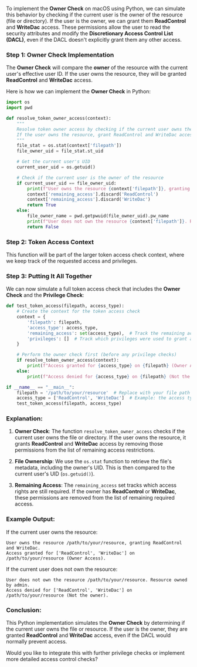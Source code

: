 To implement the **Owner Check** on macOS using Python, we can simulate this behavior by checking if the current user is the owner of the resource (file or directory). If the user is the owner, we can grant them **ReadControl** and **WriteDac** access. These permissions allow the user to read the security attributes and modify the **Discretionary Access Control List (DACL)**, even if the DACL doesn't explicitly grant them any other access.

### Step 1: Owner Check Implementation

The **Owner Check** will compare the **owner** of the resource with the current user's effective user ID. If the user owns the resource, they will be granted **ReadControl** and **WriteDac** access.

Here is how we can implement the **Owner Check** in Python:

```python
import os
import pwd

def resolve_token_owner_access(context):
    """
    Resolve token owner access by checking if the current user owns the resource.
    If the user owns the resource, grant ReadControl and WriteDac access.
    """
    file_stat = os.stat(context['filepath'])
    file_owner_uid = file_stat.st_uid

    # Get the current user's UID
    current_user_uid = os.getuid()

    # Check if the current user is the owner of the resource
    if current_user_uid == file_owner_uid:
        print(f"User owns the resource {context['filepath']}, granting ReadControl and WriteDac.")
        context['remaining_access'].discard('ReadControl')
        context['remaining_access'].discard('WriteDac')
        return True
    else:
        file_owner_name = pwd.getpwuid(file_owner_uid).pw_name
        print(f"User does not own the resource {context['filepath']}. Resource owned by {file_owner_name}.")
        return False
```

### Step 2: Token Access Context

This function will be part of the larger token access check context, where we keep track of the requested access and privileges.

### Step 3: Putting It All Together

We can now simulate a full token access check that includes the **Owner Check** and the **Privilege Check**:

```python
def test_token_access(filepath, access_type):
    # Create the context for the token access check
    context = {
        'filepath': filepath,
        'access_type': access_type,
        'remaining_access': set(access_type),  # Track the remaining access
        'privileges': []  # Track which privileges were used to grant access
    }

    # Perform the owner check first (before any privilege checks)
    if resolve_token_owner_access(context):
        print(f"Access granted for {access_type} on {filepath} (Owner Access).")
    else:
        print(f"Access denied for {access_type} on {filepath} (Not the owner).")

if __name__ == "__main__":
    filepath = '/path/to/your/resource'  # Replace with your file path
    access_type = ['ReadControl', 'WriteDac']  # Example: the access types to check
    test_token_access(filepath, access_type)
```

### Explanation:

1. **Owner Check**: The function `resolve_token_owner_access` checks if the current user owns the file or directory. If the user owns the resource, it grants **ReadControl** and **WriteDac** access by removing those permissions from the list of remaining access restrictions.
   
2. **File Ownership**: We use the `os.stat` function to retrieve the file's metadata, including the owner's UID. This is then compared to the current user's UID (`os.getuid()`).

3. **Remaining Access**: The `remaining_access` set tracks which access rights are still required. If the owner has **ReadControl** or **WriteDac**, these permissions are removed from the list of remaining required access.

### Example Output:

If the current user owns the resource:

```
User owns the resource /path/to/your/resource, granting ReadControl and WriteDac.
Access granted for ['ReadControl', 'WriteDac'] on /path/to/your/resource (Owner Access).
```

If the current user does not own the resource:

```
User does not own the resource /path/to/your/resource. Resource owned by admin.
Access denied for ['ReadControl', 'WriteDac'] on /path/to/your/resource (Not the owner).
```

### Conclusion:

This Python implementation simulates the **Owner Check** by determining if the current user owns the file or resource. If the user is the owner, they are granted **ReadControl** and **WriteDac** access, even if the DACL would normally prevent access.

Would you like to integrate this with further privilege checks or implement more detailed access control checks?